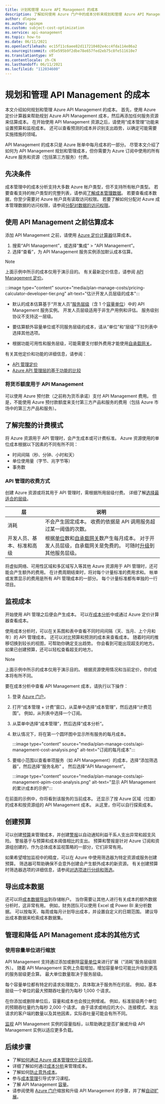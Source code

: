 ```yaml
---
title: 计划和管理 Azure API Management 的成本
description: 了解如何使用 Azure 门户中的成本分析来规划和管理 Azure API Management 的成本。
author: dlepow
ms.author: apimpm
ms.custom: subject-cost-optimization
ms.service: api-management
ms.topic: how-to
ms.date: 06/11/2021
ms.openlocfilehash: ec15f11c6aee82d117210402e4cc4fda114e86a2
ms.sourcegitcommit: c05e595b9f2dbe78e657fed2eb75c8fe511610e7
ms.translationtype: HT
ms.contentlocale: zh-CN
ms.lasthandoff: 06/11/2021
ms.locfileid: "112034600"
---
```

# <a name="plan-and-manage-costs-for-api-management"></a>规划和管理 API Management 的成本

本文介绍如何规划和管理 Azure API Management 的成本。 首先，使用 Azure 定价计算器来帮助规划 Azure API Management 成本，然后再添加任何服务资源来估算成本。 在开始使用 API Management 资源之后，请使用“成本管理”功能来设置预算和监视成本。 还可以查看预测的成本并识别支出趋势，以确定可能需要实施措施的领域。 

API Management 的成本只是 Azure 账单中每月成本的一部分。 尽管本文介绍了如何为 API Management 规划和管理成本，但你需要为 Azure 订阅中使用的所有 Azure 服务和资源（包括第三方服务）付费。

## <a name="prerequisites"></a>先决条件

成本管理中的成本分析支持大多数 Azure 帐户类型，但不支持所有帐户类型。 若要查看支持的帐户类型的完整列表，请参阅[了解成本管理数据](../cost-management-billing/costs/understand-cost-mgt-data.md?WT.mc_id=costmanagementcontent_docsacmhorizontal_-inproduct-learn)。 若要查看成本数据，你至少需要对 Azure 帐户具有读取访问权限。 若要了解如何分配对 Azure 成本管理数据的访问权限，请参阅[分配对数据的访问权限](../cost-management-billing/costs/assign-access-acm-data.md?WT.mc_id=costmanagementcontent_docsacmhorizontal_-inproduct-learn)。

## <a name="estimate-costs-before-using-api-management"></a>使用 API Management 之前估算成本

添加 API Management 之前，请使用 [Azure 定价计算器](https://azure.microsoft.com/pricing/calculator/)估算成本。 

1. 搜索“API Management”，或选择“集成” > “API Management”。
1. 选择“查看”，为 API Management 服务实例添加默认成本估算。

> [!NOTE]
> 上面示例中所示的成本仅用于演示目的。 有关最新定价信息，请参阅 [API Management 定价](https://azure.microsoft.com/pricing/details/api-management/)。

:::image type="content" source="media/plan-manage-costs/pricing-calculator-developer-tier.png" alt-text="估计开发人员层级的成本":::

* 默认的成本估算基于“开发人员”[服务层级](api-management-features.md)（含 1 个[容量单位](api-management-capacity.md)）中的 API Management 服务实例。 开发人员层级适用于非生产用例和评估。 服务级别协议不支持这一层级。

* 要估算额外容量单位或不同服务层级的成本，请从“单位”和“层级”下拉列表中选择其他选项。 

* 根据功能可用性和服务层级，可能需要支付额外费用才能使用[自承载网关](self-hosted-gateway-overview.md)。

有关其他定价和功能的详细信息，请参阅：

* [API 管理定价](https://azure.microsoft.com/pricing/details/api-management/)
* [Azure API 管理层的基于功能的比较](api-management-features.md)

### <a name="using-monetary-credit-with-api-management"></a>将货币额度用于 API Management

可以使用 Azure 预付款（之前称为货币承诺）支付 API Management 费用。 但是，不能使用 Azure 预付款额度来支付第三方产品和服务的费用（包括 Azure 市场中的第三方产品和服务）。

## <a name="understand-the-full-billing-model"></a>了解完整的计费模式

将 Azure 资源用于 API 管理时，会产生成本或可计费标准。 Azure 资源使用的单位成本根据以下因素的不同有所不同：
* 时间间隔（秒、分钟、小时和天）
* 单位使用量（字节、兆字节等）
* 事务数

### <a name="how-youre-charged-for-api-management"></a>API 管理的收费方式

创建 Azure 资源或将其用于 API 管理时，需根据所用层级付费。 详细了解[选择最适合的层级](./api-management-features.md)。

| 层 | 说明 |
| ----- | ----------- |
| 消耗 | 不会产生固定成本。 收费的依据是 API 调用服务超过某一阈值的次数。 |
| 开发人员、基本、标准和高级 | 根据[单位](./api-management-capacity.md)数和[自承载网关](./self-hosted-gateway-overview.md)数产生每月成本。 对于开发人员层级，自承载网关是免费的。 可随时[升级](./upgrade-and-scale.md)到其他服务层级。 |

将虚拟网络、可用性区域和多区域写入等其他 Azure 资源用于 API 管理时，还可能会产生额外的费用。 在计费周期结束时，将对每个计量标准的费用求和。 帐单或发票显示的费用是所有 API 管理成本的一部分。 每个计量标准都有单独的一行项目。

## <a name="monitor-costs"></a>监视成本

开始使用 API 管理之后便会产生成本。 可以在[成本分析](../cost-management-billing/costs/quick-acm-cost-analysis.md?WT.mc_id=costmanagementcontent_docsacmhorizontal_-inproduct-learn)中或通过 Azure 定价计算器查看成本。

使用成本分析时，可以在关系图和表中查看不同时间间隔（天、当月、上个月和年）的 API 管理成本。 还可以对比预算和预测的成本来查看成本。 随着时间的推移切换到较长的视图，可帮助你确定支出趋势。 你会看到可能出现超支的地方。 如果已创建预算，还可以轻松查看超支的地方。

> [!NOTE]
> 上面示例中所示的成本仅用于演示目的。 根据资源使用情况和当前定价，你的成本将有所不同。

要在成本分析中查看 API Management 成本，请执行以下操作：

1. 登录 [Azure 门户](https://azure.microsoft.com)。
1. 打开“成本管理 + 计费”窗口，从菜单中选择“成本管理”，然后选择“计费范围”。   例如，从列表中选择一个订阅。
1. 从菜单中选择“成本管理”，然后选择“成本分析”。
1. 默认情况下，将在第一个圆环图中显示所有服务的每月成本。 

    :::image type="content" source="media/plan-manage-costs/api-management-cost-analysis.png" alt-text="订阅的每月成本":::

1. 要缩小范围以查看单项服务（如 API Management）的成本，选择“添加筛选器”，然后选择“服务名称” 。 然后选择“API Management”。

    :::image type="content" source="media/plan-manage-costs/api-management-apim-cost-analysis.png" alt-text="显示 API Management 的累计成本的示例":::

在前面的示例中，你将看到该服务的当前成本。 还显示了按 Azure 区域（位置）的成本和按资源组的 API Management 成本。 从这里，你可以自行探索成本。

## <a name="create-budgets"></a>创建预算

可以创建[预算](../cost-management-billing/costs/tutorial-acm-create-budgets.md?WT.mc_id=costmanagementcontent_docsacmhorizontal_-inproduct-learn)来管理成本，并创建[警报](../cost-management-billing/costs/cost-mgt-alerts-monitor-usage-spending.md?WT.mc_id=costmanagementcontent_docsacmhorizontal_-inproduct-learn)以自动通知利益干系人支出异常和超支风险。 警报基于与预算和成本阈值相比的支出。 预算和警报是针对 Azure 订阅和资源组创建的，作为总体成本监视策略的一部分，它们非常有用。 

如果希望增加监视中的精度，可以在 Azure 中使用筛选器为特定资源或服务创建预算。 筛选器可帮助确保不会意外创建会产生额外成本的新资源。 有关创建预算时筛选器选项的详细信息，请参阅[对选项进行分组和筛选](../cost-management-billing/costs/group-filter.md?WT.mc_id=costmanagementcontent_docsacmhorizontal_-inproduct-learn)。

## <a name="export-cost-data"></a>导出成本数据

还可以将[成本数据导出](../cost-management-billing/costs/tutorial-export-acm-data.md?WT.mc_id=costmanagementcontent_docsacmhorizontal_-inproduct-learn)到存储帐户。 当你需要让其他人进行有关成本的额外数据分析时，这非常有用。 例如，财务团队可以使用 Excel 或 Power BI 来分析数据。 可以按每天、每周或每月计划导出成本，并设置自定义的日期范围。 建议导出成本数据来检索成本数据集。

## <a name="other-ways-to-manage-and-reduce-costs-for-api-management"></a>管理和降低 API Management 成本的其他方式

### <a name="scale-using-capacity-units"></a>使用容量单位进行缩放

API Management 支持通过添加或删除[容量单位](api-management-capacity.md)来进行扩展（“消耗”服务层级除外）。 随着 API Management 实例上负载增加，增加容量单位可能比升级到更高的服务层级更合算。 最大单位数量取决于服务层级。

每个容量单位都有特定的请求处理能力，具体取决于服务所在的层。 例如，基本层级一个单位的最大预期吞吐量约为每秒 1,000 个请求。 

在你添加或删除单位后，容量和成本也会按比例增减。 例如，标准层级两个单位的预期吞吐量约为每秒 2,000 个请求。 由于请求或响应的大小、连接模式、发出请求的客户端的数量以及其他因素，实际吞吐量可能会有所不同。

[监视](api-management-howto-use-azure-monitor.md) API Management 实例的容量指标，以帮助确定是否扩展或升级 API Management 实例以适应更多负载。

## <a name="next-steps"></a>后续步骤

- 了解[如何通过 Azure 成本管理优化云投资](../cost-management-billing/costs/cost-mgt-best-practices.md?WT.mc_id=costmanagementcontent_docsacmhorizontal_-inproduct-learn)。
- 详细了解如何通过[成本分析](../cost-management-billing/costs/quick-acm-cost-analysis.md?WT.mc_id=costmanagementcontent_docsacmhorizontal_-inproduct-learn)来管理成本。
- 了解如何[防止意外成本](../cost-management-billing/cost-management-billing-overview.md?WT.mc_id=costmanagementcontent_docsacmhorizontal_-inproduct-learn)。
- 参与[成本管理](/learn/paths/control-spending-manage-bills?WT.mc_id=costmanagementcontent_docsacmhorizontal_-inproduct-learn)引导式学习课程。
- 了解 API Management [容量](api-management-capacity.md)。
- 请参阅使用 [Azure 门户](upgrade-and-scale.md)缩放和升级 API Management 的步骤，并了解[自动扩展](api-management-howto-autoscale.md)。
